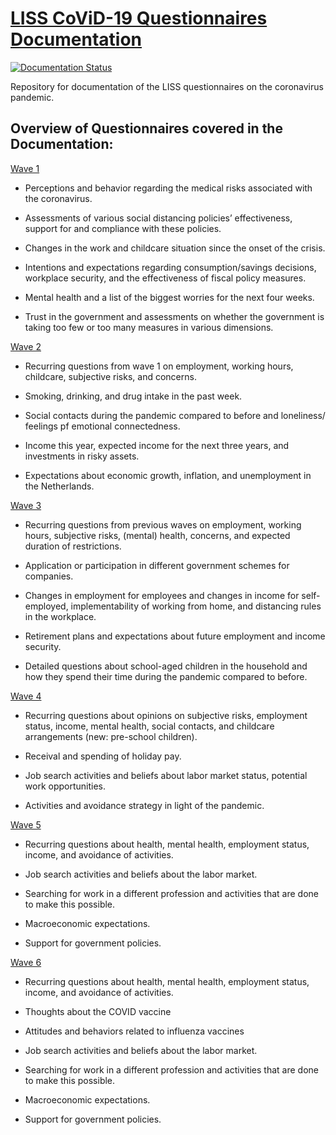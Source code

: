 # [LISS CoViD-19 Questionnaires Documentation](https://liss-covid-19-questionnaires-documentation.readthedocs.io/en/latest/) 

[![Documentation Status](https://readthedocs.org/projects/liss-covid-19-questionnaires-documentation/badge/?version=latest)](https://liss-covid-19-questionnaires-documentation.readthedocs.io/en/latest/?badge=latest)

Repository for documentation of the LISS questionnaires on the coronavirus pandemic. 

Overview of Questionnaires covered in the Documentation:
-----------------------------------------------------------

[Wave 1](https://liss-covid-19-questionnaires-documentation.readthedocs.io/en/latest/wave-1/index.html)

- Perceptions and behavior regarding the medical risks associated with the coronavirus.

- Assessments of various social distancing policies’ effectiveness, support for and compliance with these policies.

- Changes in the work and childcare situation since the onset of the crisis.

- Intentions and expectations regarding consumption/savings decisions, workplace security, and the effectiveness of fiscal policy measures.

- Mental health and a list of the biggest worries for the next four weeks.

- Trust in the government and assessments on whether the government is taking too few or too many measures in various dimensions.


[Wave 2](https://liss-covid-19-questionnaires-documentation.readthedocs.io/en/latest/wave-2/index.html)

- Recurring questions from wave 1 on employment, working hours, childcare, subjective risks, and concerns.

- Smoking, drinking, and drug intake in the past week.

- Social contacts during the pandemic compared to before and loneliness/ feelings pf emotional connectedness.

- Income this year, expected income for the next three years, and investments in risky assets.

- Expectations about economic growth, inflation, and unemployment in the Netherlands.

[Wave 3](https://liss-covid-19-questionnaires-documentation.readthedocs.io/en/latest/wave-3/index.html)

- Recurring questions from previous waves on employment, working hours, subjective risks, (mental) health, concerns, and expected duration of restrictions.

- Application or participation in different government schemes for companies.

- Changes in employment for employees and changes in income for self-employed, implementability of working from home, and distancing rules in the workplace.

- Retirement plans and expectations about future employment and income security.

- Detailed questions about school-aged children in the household and how they spend their time during the pandemic compared to before.


[Wave 4](https://liss-covid-19-questionnaires-documentation.readthedocs.io/en/latest/wave-4/index.html)

- Recurring questions about opinions on subjective risks, employment status, income, mental health, social contacts, and childcare arrangements (new: pre-school children).

- Receival and spending of holiday pay.

- Job search activities and beliefs about labor market status, potential work opportunities.

- Activities and avoidance strategy in light of the pandemic.


[Wave 5](https://liss-covid-19-questionnaires-documentation.readthedocs.io/en/latest/wave-5/index.html)

- Recurring questions about health, mental health, employment status, income, and avoidance of activities.

- Job search activities and beliefs about the labor market.

- Searching for work in a different profession and activities that are done to make this possible.

- Macroeconomic expectations.

- Support for government policies.

[Wave 6](https://liss-covid-19-questionnaires-documentation.readthedocs.io/en/latest/wave-6/index.html)

- Recurring questions about health, mental health, employment status, income, and avoidance of activities.

- Thoughts about the COVID vaccine

- Attitudes and behaviors related to influenza vaccines

- Job search activities and beliefs about the labor market.

- Searching for work in a different profession and activities that are done to make this possible.

- Macroeconomic expectations.

- Support for government policies.

